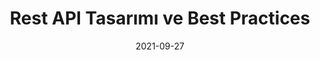 ---
title: 'Rest API Tasarımı ve Best Practices'
cover: ./image.png
link: https://gokhana.medium.com/rest-api-tasar%C4%B1m%C4%B1-ve-best-practices-37ea7041b27
date: 2021-09-27
description: 'Rest API tasarımı, web servisleri geliştirmenin en önemli kısmını içinde barındırmaktadır. Oluşturulan Rest API’ler herhangi bir mobil, web ya da başka servislerle API entegrasyonlarına hizmet edebilir. Dolayısıyla esnek ve olabildiğince güçlü bir yapıda olmaları gereklidir...'
tags: ['medium']
---